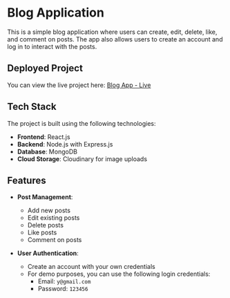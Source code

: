 # Blog Application

This is a simple blog application where users can create, edit, delete, like, and comment on posts. The app also allows users to create an account and log in to interact with the posts.

## Deployed Project

You can view the live project here: [Blog App - Live](https://blog-ten-ebon-14.vercel.app/)

## Tech Stack

The project is built using the following technologies:

- **Frontend**: React.js
- **Backend**: Node.js with Express.js
- **Database**: MongoDB
- **Cloud Storage**: Cloudinary for image uploads

## Features

- **Post Management**:
  - Add new posts
  - Edit existing posts
  - Delete posts
  - Like posts
  - Comment on posts

- **User Authentication**:
  - Create an account with your own credentials
  - For demo purposes, you can use the following login credentials:
    - Email: `y@gmail.com`
    - Password: `123456`

